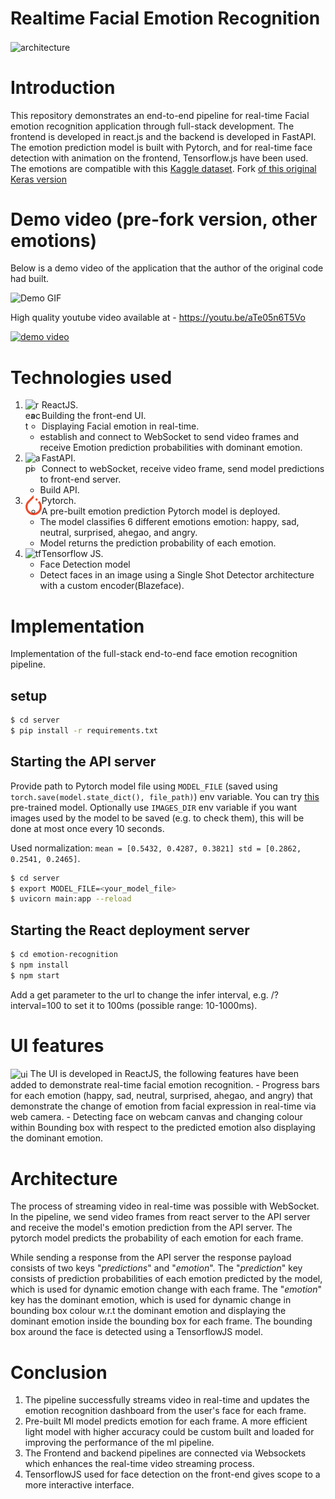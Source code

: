 # Realtime Facial Emotion Recognition
<img align="center" alt="architecture" src="./Resources/HLD.png"/><br>

# Introduction
This repository demonstrates an end-to-end pipeline for real-time Facial emotion recognition application through full-stack development.
The frontend is developed in react.js and the backend is developed in FastAPI.
The emotion prediction model is built with Pytorch, and for real-time face detection with animation on the frontend, Tensorflow.js have been used.
The emotions are compatible with this [Kaggle dataset](https://www.kaggle.com/datasets/sujaykapadnis/emotion-recognition-dataset).
Fork [of this original Keras version](https://github.com/victor369basu/facial-emotion-recognition)

# Demo video (pre-fork version, other emotions)
Below is a demo video of the application that the author of the original code had built.

![Demo GIF](./Resources/emotion-recognition.gif)

High quality youtube video available at - https://youtu.be/aTe05n6T5Vo

[![demo video](./Resources/HLD.png)](https://youtu.be/aTe05n6T5Vo)

# Technologies used
1. ReactJS.<img align="left" alt="react" width="26px" src="./Resources/react.png" /><br>
    - Building the front-end UI.
    - Displaying Facial emotion in real-time.
    - establish and connect to WebSocket to send video frames and receive Emotion prediction probabilities with dominant emotion.
2. FastAPI.<img align="left" alt="api" width="26px" src="./Resources/fastapi.svg" /><br>
    - Connect to webSocket, receive video frame, send model predictions to front-end server.
    - Build API.
3. Pytorch.<img align="left" alt="pytorch" width="26px" src="./Resources/Pytorch.png" /><br>
   - A pre-built emotion prediction Pytorch model is deployed.
   - The model classifies 6 different emotions emotion: happy, sad, neutral, surprised, ahegao, and angry.
   - Model returns the prediction probability of each emotion.
4. Tensorflow JS.<img align="left" alt="tf" width="26px" src="./Resources/Tensorflow.png" /><br>
   - Face Detection model
   - Detect faces in an image using a Single Shot Detector architecture with a custom encoder(Blazeface).

# Implementation
Implementation of the full-stack end-to-end face emotion recognition pipeline.

## setup
```sh
$ cd server
$ pip install -r requirements.txt
```
## Starting the API server 

Provide path to Pytorch model file using `MODEL_FILE` (saved using `torch.save(model.state_dict(), file_path)`) env variable.
You can try [this](https://drive.google.com/file/d/1cZaV8ab__-jepbpBx2gtjUWeRXeEn-a6/view) pre-trained model.
Optionally use `IMAGES_DIR` env variable if you want images used by the model to be saved (e.g. to check them),
this will be done at most once every 10 seconds.

Used normalization: `mean = [0.5432, 0.4287, 0.3821] std = [0.2862, 0.2541, 0.2465]`.

```sh
$ cd server
$ export MODEL_FILE=<your_model_file>
$ uvicorn main:app --reload
```

## Starting the React deployment server
```sh
$ cd emotion-recognition
$ npm install
$ npm start
```

Add a get parameter to the url to change the infer interval, e.g. /?interval=100 to set it to 100ms (possible range: 10-1000ms).

# UI features
<img align="center" alt="ui" src="./Resources/ui.png"/>
The UI is developed in ReactJS, the following features have been added to demonstrate real-time facial emotion recognition.
- Progress bars for each emotion (happy, sad, neutral, surprised, ahegao, and angry) that demonstrate the change of emotion from facial expression in real-time via web camera.
- Detecting face on webcam canvas and changing colour within Bounding box with respect to the predicted emotion also displaying the dominant emotion.

# Architecture
The process of streaming video in real-time was possible with WebSocket. In the pipeline, we send video frames from react server to the API server and receive the model's emotion prediction from the API server. The pytorch model predicts the probability of each emotion for each frame.

While sending a response from the API server the response payload consists of two keys "_predictions_" and "_emotion_". The "_prediction_" key consists of prediction probabilities of each emotion predicted by the model, which is used for dynamic emotion change with each frame. The "_emotion_" key has the dominant emotion, which is used for dynamic change in bounding box colour w.r.t the dominant emotion and displaying the dominant emotion inside the bounding box for each frame.
The bounding box around the face is detected using a TensorflowJS model.
# Conclusion
1. The pipeline successfully streams video in real-time and updates the emotion recognition dashboard from the user's face for each frame.
2. Pre-built Ml model predicts emotion for each frame. A more efficient light model with higher accuracy could be custom built and loaded for improving the performance of the ml pipeline.
3. The Frontend and backend pipelines are connected via Websockets which enhances the real-time video streaming process.
4. TensorflowJS used for face detection on the front-end gives scope to a more interactive interface.
